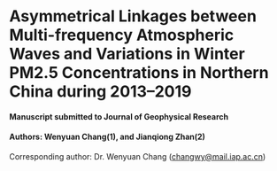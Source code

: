 # Asymmetrical Linkages between Multi-frequency Atmospheric Waves and Variations in Winter PM2.5 Concentrations in Northern China during 2013–2019
#### Manuscript submitted to Journal of Geophysical Research
#### Authors: Wenyuan Chang(1), and Jianqiong Zhan(2)

Corresponding author: Dr. Wenyuan Chang (changwy@mail.iap.ac.cn) 



